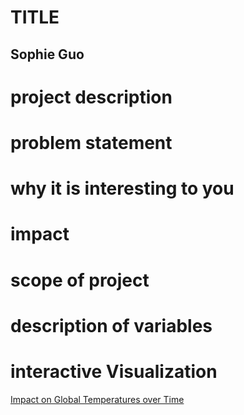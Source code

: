 # TITLE

## Sophie Guo

# project description
# problem statement
# why it is interesting to you
# impact
# scope of project
# description of variables
# interactive Visualization
[Impact on Global Temperatures over Time](https://public.tableau.com/shared/PJNXWNX7W?:display)
